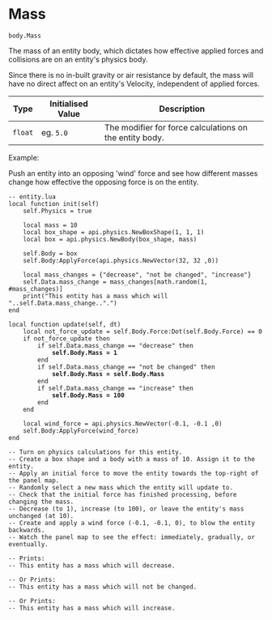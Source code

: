 # Mass

`body.Mass`

The mass of an entity body, which dictates how effective applied forces and collisions are on an entity's physics body.&#x20;

Since there is no in-built gravity or air resistance by default, the mass will have no direct affect on an entity's Velocity, independent of applied forces.&#x20;



| Type    | Initialised Value  | Description                                             |
| ------- | ------------------ | ------------------------------------------------------- |
| `float` | eg. `5.0`          | The modifier for force calculations on the entity body. |



Example:

Push an entity into an opposing 'wind' force and see how different masses change how effective the opposing force is on the entity.

<pre class="language-lua"><code class="lang-lua">-- entity.lua
local function init(self)
    self.Physics = true
    
    local mass = 10	
    local box_shape = api.physics.NewBoxShape(1, 1, 1) 
    local box = api.physics.NewBody(box_shape, mass)  
     
    self.Body = box
    self.Body:ApplyForce(api.physics.NewVector(32, 32 ,0))
	
    local mass_changes = {"decrease", "not be changed", "increase"}
    self.Data.mass_change = mass_changes[math.random(1, #mass_changes)]
    print("This entity has a mass which will "..self.Data.mass_change..".")
end

local function update(self, dt)
    local not_force_update = self.Body.Force:Dot(self.Body.Force) == 0
    if not_force_update then 
        if self.Data.mass_change == "decrease" then 
<strong>            self.Body.Mass = 1
</strong>        end
        if self.Data.mass_change == "not be changed" then
<strong>            self.Body.Mass = self.Body.Mass
</strong>        end
        if self.Data.mass_change == "increase" then 
<strong>            self.Body.Mass = 100
</strong>        end
    end
    
    local wind_force = api.physics.NewVector(-0.1, -0.1 ,0)
    self.Body:ApplyForce(wind_force)	
end 

-- Turn on physics calculations for this entity.
-- Create a box shape and a body with a mass of 10. Assign it to the entity.
-- Apply an initial force to move the entity towards the top-right of the panel map.
-- Randomly select a new mass which the entity will update to.
-- Check that the initial force has finished processing, before changing the mass.
-- Decrease (to 1), increase (to 100), or leave the entity's mass unchanged (at 10).
-- Create and apply a wind force (-0.1, -0.1, 0), to blow the entity backwards.
-- Watch the panel map to see the effect: immediately, gradually, or eventually.

-- Prints:
-- This entity has a mass which will decrease.

-- Or Prints:
-- This entity has a mass which will not be changed.

-- Or Prints:
-- This entity has a mass which will increase.
</code></pre>
